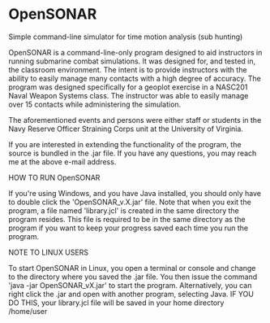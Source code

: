 # OpenSONAR
Simple command-line simulator for time motion analysis (sub hunting)

OpenSONAR is a command-line-only program designed to
aid instructors in running submarine combat simulations.  It was
designed for, and tested in, the classroom environment.  The intent
is to provide instructors with the ability to easily manage many 
contacts with a high degree of accuracy.  The program was designed
specifically for a geoplot exercise in a NASC201 Naval Weapon
Systems class.  The instructor was able to easily manage over 15 
contacts while administering the simulation.

The aforementioned events and persons were either staff or students
in the Navy Reserve Officer Straining Corps unit at the University
of Virginia.

If you are interested in extending the functionality of the program,
the source is bundled in the .jar file.  If you have any questions,
you may reach me at the above e-mail address.
	
HOW TO RUN OpenSONAR
	
If you're using Windows, and you have Java installed, you should 
only have to double click the 'OpenSONAR_v.X.jar' file. Note that
when you exit the program, a file named 'library.jcl' is created
in the same directory the program resides. This file is required
to be in the same directory as the program if you want to keep
your progress saved each time you run the program.

NOTE TO LINUX USERS

To start OpenSONAR in Linux, you open a terminal or console and 
change to the directory where you saved the .jar file.  You then
issue the command 'java -jar OpenSONAR_vX.jar' to start the 
program.  Alternatively, you can right click the .jar and open
with another program, selecting Java.  IF YOU DO THIS, your 
library.jcl file will be saved in your home directory /home/user
